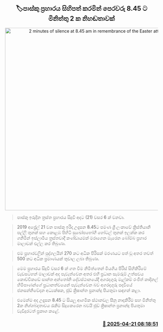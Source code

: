 <p align='center'><b><h2 align='center' title='2 minutes of silence at 8.45 am in remembrance of the Easter attacks'>🏷පාස්කු ප්‍රහාරය සිහිපත් කරමින් පෙරවරු 8.45 ට මිනිත්තු 2 ක නිහඬතාවක්</h2></b></p>
<p align='center'><img src='https://helakuru.sgp1.cdn.digitaloceanspaces.com/esana/images/lib/easter-attack-1.jpg' width='600' alt='2 minutes of silence at 8.45 am in remembrance of the Easter attacks'></p>

> පාස්කු ඉරුදින ත්‍රස්ත ප්‍රහාරය සිදුවී අදට (21) වසර 6 ක් වනවා.

> 2019 අප්‍රේල් 21 වන පාස්කු ඉරිදා උදෑසන 8.45ට පමණ ශ්‍රී ලංකාවේ ක්‍රිස්තියානි පල්ලි තුනක් සහ කොළඹ පිහිටි සුඛෝපභෝගී හෝටල් තුනක් ඉලක්ක කර ගනිමින් ඉස්ලාමීය ත්‍රස්තවාදී කණ්ඩායමක් මරාගෙන මැරෙන බෝම්බ ප්‍රහාර මාලාවක් එල්ල කර තිබුණා.

> එම ප්‍රහාරවලින් පුද්ගලයින් 270 කට අධික පිරිසක් මරණයට පත් වූ අතර තවත් 500 කට අධික ප්‍රමාණයක් තුවාල ලබා තිබුණා.

> මෙම ප්‍රහාරය සිදුවී වසර 6 ක් ගත වීම නිමිත්තෙන් මියගිය පිරිස් සිහිකිරිමේ වැඩසටහන් මාලාවක් අද පැවැත්වෙන අතර එහි ප්‍රධාන සැමරුම් උත්සවය කොච්චිකඩේ සාන්ත අන්තෝනි දේවස්ථානයේදී අගරදගුරු මැල්කම් රංජිත් කාදිනල් හිමිපාණන්ගේ ප්‍රධානත්වයෙන් පැවැත්වෙන බව අගරදගුරු පදවියේ ජනසන්නිවේදන අධ්‍යක්ෂක, ජූඩ් ක්‍රිෂාන්ත ප්‍රනාන්දු පියතුමා සඳහන් කළා.

> එමෙන්ම අද උදෑසන 8.45 ට සියලු ආගමික ස්ථානවල සීනු නාදකිරීම සහ මිනිත්තු 2ක නිශ්ශබ්දතාවය රැකීම සිදුකෙරෙන බවයි ජූඩ් ක්‍රිෂාන්ත ප්‍රනාන්දු පියතුමා වැඩිදුරටත් ප්‍රකාශ කළේ.



<h3 align='right'><a href='https://www.helakuru.lk/esana/p/109363/'>📅 2025-04-21 08:18:51</a></h3>
